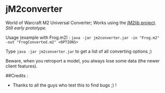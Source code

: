 # jM2converter
World of Warcraft M2 Universal Converter;
Works using the [jM2lib project](https://github.com/Koward/jM2lib). *Still early prototype.*

Usage (example with Frog.m2) :
`java -jar jm2converter.jar -in "Frog.m2" -out "FrogConverted.m2" <OPTIONS>`

Type `java -jar jm2converter.jar` to get a list of all converting options ;)

Beware, when you retroport a model, you always lose some data (the newer client features).

##Credits :
* Thanks to all the guys who test this to find bugs ;) !

